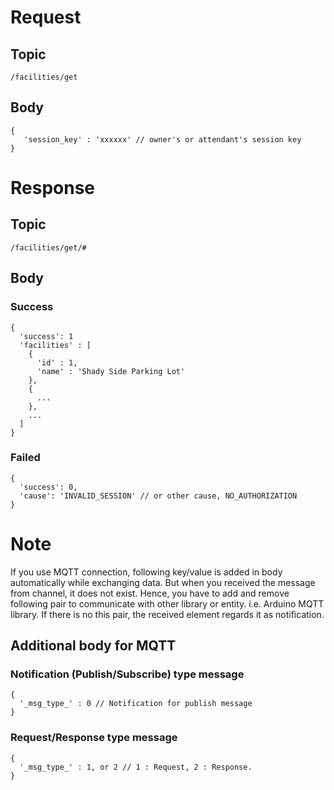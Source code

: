 # Request

## Topic

```
/facilities/get
```

## Body
```
{
   'session_key' : 'xxxxxx' // owner's or attendant's session key
}
```

# Response

## Topic

```
/facilities/get/#
```

## Body

### Success

```
{
  'success': 1
  'facilities' : [
    {
      'id' : 1,
      'name' : 'Shady Side Parking Lot'
    },
    {
      ...
    },
    ...
  ]
}
```

### Failed

```
{
  'success': 0,
  'cause': 'INVALID_SESSION' // or other cause, NO_AUTHORIZATION
}
```

# Note

If you use MQTT connection, following key/value is added in body automatically while exchanging data.
But when you received the message from channel, it does not exist.
Hence, you have to add and remove following pair to communicate with other library or entity. i.e. Arduino MQTT library.
If there is no this pair, the received element regards it as notification.


## Additional body for MQTT

### Notification (Publish/Subscribe) type message
```
{
  '_msg_type_' : 0 // Notification for publish message
}
```

### Request/Response type message
```
{
  '_msg_type_' : 1, or 2 // 1 : Request, 2 : Response.
}
```
